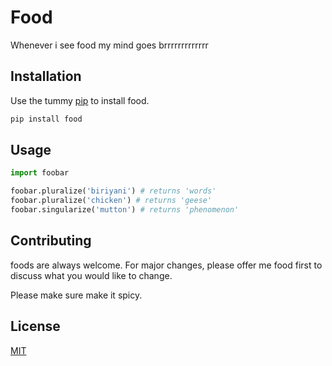 # Food
Whenever i see food my mind goes brrrrrrrrrrrrr

## Installation

Use the tummy [pip](https://pip.pypa.io/en/stable/) to install food.

```bash
pip install food
```

## Usage

```python
import foobar

foobar.pluralize('biriyani') # returns 'words'
foobar.pluralize('chicken') # returns 'geese'
foobar.singularize('mutton') # returns 'phenomenon'
```

## Contributing
foods are always welcome. For major changes, please offer me food first to discuss what you would like to change.

Please make sure make it spicy.

## License
[MIT](https://choosealicense.com/licenses/mit/)
